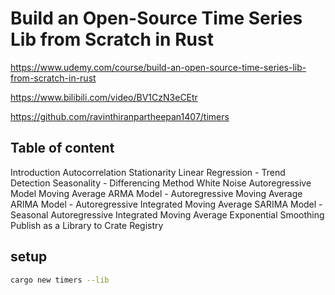 # Build an Open-Source Time Series Lib from Scratch in Rust

https://www.udemy.com/course/build-an-open-source-time-series-lib-from-scratch-in-rust

https://www.bilibili.com/video/BV1CzN3eCEtr

https://github.com/ravinthiranpartheepan1407/timers

## Table of content

Introduction
Autocorrelation
Stationarity
Linear Regression - Trend Detection
Seasonality - Differencing Method
White Noise
Autoregressive Model
Moving Average
ARMA Model - Autoregressive Moving Average
ARIMA Model - Autoregressive Integrated Moving Average
SARIMA Model - Seasonal Autoregressive Integrated Moving
Average
Exponential Smoothing
Publish as a Library to Crate Registry

## setup

```sh
cargo new timers --lib
```
